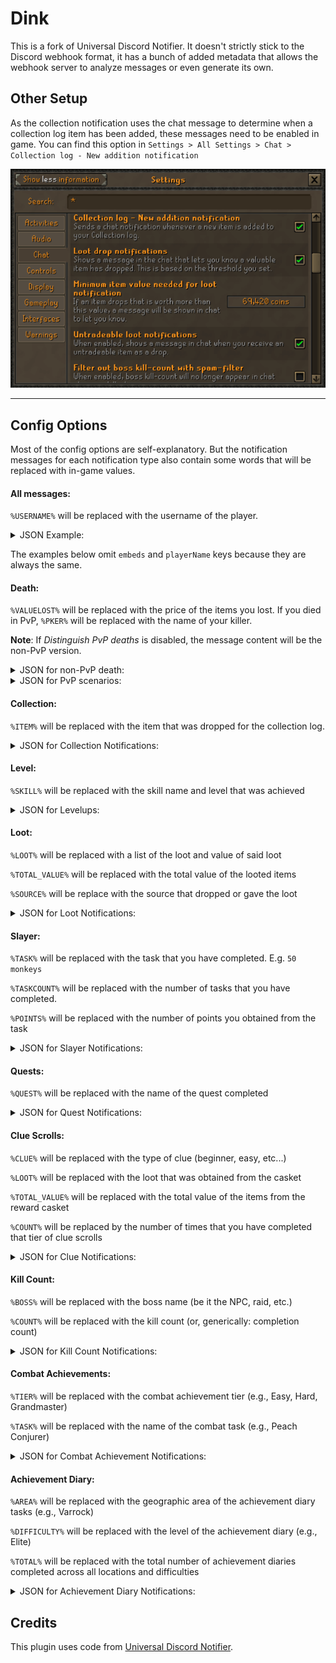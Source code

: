 # Dink

This is a fork of Universal Discord Notifier. It doesn't strictly stick to the Discord webhook format, it has a bunch of
added metadata that allows the webhook server to analyze messages or even generate its own.

## Other Setup

As the collection notification uses the chat message to determine when a collection log item has been added, these
messages need to be enabled in game. You can find this option
in `Settings > All Settings > Chat > Collection log - New addition notification`

![img.png](img.png)

---

## Config Options

Most of the config options are self-explanatory. But the notification messages for each notification type also
contain some words that will be replaced with in-game values.

#### All messages:

`%USERNAME%` will be replaced with the username of the player.

<details>
  <summary>JSON Example:</summary>

```json5
{
  "content": "Text message as set by the user",
  "extra": {},
  "type": "NOTIFICATION_TYPE",
  "playerName": "your rsn",
  "embeds": []
}
```
</details>

The examples below omit `embeds` and `playerName` keys because they are always the same.

#### Death:

`%VALUELOST%` will be replaced with the price of the items you lost. If you died in PvP, `%PKER%` will be replaced with the name of your killer.

**Note**: If *Distinguish PvP deaths* is disabled, the message content will be the non-PvP version.

<details>
  <summary>JSON for non-PvP death:</summary>

```json5
{
  "content": "%USERNAME% has died...",
  "extra": {
    "valueLost": 300,
    "isPvp": false,
    "keptItems": [],
    "lostItems": [
      {
        "id": 314,
        "quantity": 100,
        "priceEach": 3,
        "name": "Feather"
      }
    ]
  },
  "type": "DEATH"
}
```
</details>

<details>
  <summary>JSON for PvP scenarios:</summary>

```json5
{
  "content": "%USERNAME% has just been PKed by %PKER% for %VALUELOST% gp...",
  "extra": {
    "valueLost": 300,
    "isPvp": true,
    "pker": "%PKER%",
    "keptItems": [],
    "lostItems": [
      {
        "id": 314,
        "quantity": 100,
        "priceEach": 3,
        "name": "Feather"
      }
    ]
  },
  "type": "DEATH"
}
```
</details>

#### Collection:

`%ITEM%` will be replaced with the item that was dropped for the collection log.

<details>
  <summary>JSON for Collection Notifications:</summary>

```json5
{
  "content": "%USERNAME% has added %ITEM% to their collection",
  "extra": {
    "itemName": "%ITEM%"
  },
  "type": "COLLECTION"
}
```
</details>

#### Level:

`%SKILL%` will be replaced with the skill name and level that was achieved

<details>
  <summary>JSON for Levelups:</summary>

```json5
{
  "content": "%USERNAME% has levelled %SKILL%",
  "extra": {
    "levelledSkills": {
      // These are the skills that dinked
      "Skill name": 30
    },
    "allSkills": {
      // These are all the skills
      "Skill name": 30,
      "Other skill": 1
    }
  },
  "type": "LEVEL"
}
```
</details>

#### Loot:

`%LOOT%` will be replaced with a list of the loot and value of said loot

`%TOTAL_VALUE%` will be replaced with the total value of the looted items

`%SOURCE%` will be replace with the source that dropped or gave the loot

<details>
  <summary>JSON for Loot Notifications:</summary>

```json5
{
  "content": "%USERNAME% has looted: \n\n%LOOT%\nFrom: %SOURCE%",
  "extra": {
    "items": [
      {
        // type of this object is SerializedItemStack

        "id": 1234,
        "quantity": 1,
        "priceEach": 42069,
        // priceEach is the GE price of the item
        "name": "Some item"
      }
    ],
    "source": "Giant rat"
  },
  "type": "LOOT"
}
```
</details>

#### Slayer:

`%TASK%` will be replaced with the task that you have completed. E.g. `50 monkeys`

`%TASKCOUNT%` will be replaced with the number of tasks that you have completed.

`%POINTS%` will be replaced with the number of points you obtained from the task

<details>
  <summary>JSON for Slayer Notifications:</summary>

```json5
{
  "content": "%USERNAME% has completed a slayer task: %TASK%, getting %POINTS% points and making that %TASKCOUNT% tasks completed",
  "extra": {
    "slayerTask": "Slayer task name",
    "slayerCompleted": "30",
    "slayerPoints": "30"
  },
  "type": "SLAYER"
}
```
</details>

#### Quests:

`%QUEST%` will be replaced with the name of the quest completed

<details>
  <summary>JSON for Quest Notifications:</summary>

```json5
{
  "content": "%USERNAME% has completed a quest: %QUEST%",
  "extra": {
    "questName": "Recipe for Disaster"
  },
  "type": "QUEST"
}
```
</details>

#### Clue Scrolls:

`%CLUE%` will be replaced with the type of clue (beginner, easy, etc...)

`%LOOT%` will be replaced with the loot that was obtained from the casket

`%TOTAL_VALUE%` will be replaced with the total value of the items from the reward casket

`%COUNT%` will be replaced by the number of times that you have completed that tier of clue scrolls

<details>
  <summary>JSON for Clue Notifications:</summary>

```json5
{
  "content": "%USERNAME% has completed a %CLUE% clue, they have completed %COUNT%.\nThey obtained:\n\n%LOOT%",
  "extra": {
    "clueType": "Beginner",
    "numberCompleted": 123,
    "items": [
      {
        // the type of this object SerializedItemStack

        "id": 1234,
        "quantity": 1,
        "priceEach": 42069,
        // priceEach is the GE price of the item
        "name": "Some item"
      }
    ]
  },
  "type": "CLUE"
}
```
</details>

#### Kill Count:

`%BOSS%` will be replaced with the boss name (be it the NPC, raid, etc.)

`%COUNT%` will be replaced with the kill count (or, generically: completion count)

<details>
  <summary>JSON for Kill Count Notifications:</summary>

```json5
{
  "content": "%USERNAME% has defeated %BOSS% with a completion count of %COUNT%",
  "extra": {
    "boss": "King Black Dragon",
    "count": 69,
    "gameMessage": "Your King Black Dragon kill count is: 69."
  },
  "type": "KILL_COUNT"
}
```
</details>

#### Combat Achievements:

`%TIER%` will be replaced with the combat achievement tier (e.g., Easy, Hard, Grandmaster)

`%TASK%` will be replaced with the name of the combat task (e.g., Peach Conjurer)

<details>
  <summary>JSON for Combat Achievement Notifications:</summary>

```json5
{
  "content": "%USERNAME% has completed %TIER% combat task: %TASK%",
  "extra": {
    "tier": "GRANDMASTER",
    "task": "Peach Conjurer"
  },
  "type": "COMBAT_ACHIEVEMENT"
}
```
</details>

#### Achievement Diary:

`%AREA%` will be replaced with the geographic area of the achievement diary tasks (e.g., Varrock)

`%DIFFICULTY%` will be replaced with the level of the achievement diary (e.g., Elite)

`%TOTAL%` will be replaced with the total number of achievement diaries completed across all locations and difficulties

<details>
  <summary>JSON for Achievement Diary Notifications:</summary>

```json5
{
  "content": "%USERNAME% has completed the %DIFFICULTY% %AREA% Achievement Diary, for a total of %TOTAL% diaries completed",
  "extra": {
    "area": "Varrock",
    "difficulty": "ELITE",
    "total": 36
  },
  "type": "ACHIEVEMENT_DIARY"
}
```
</details>

## Credits

This plugin uses code from [Universal Discord Notifier](https://github.com/MidgetJake/UniversalDiscordNotifier).
